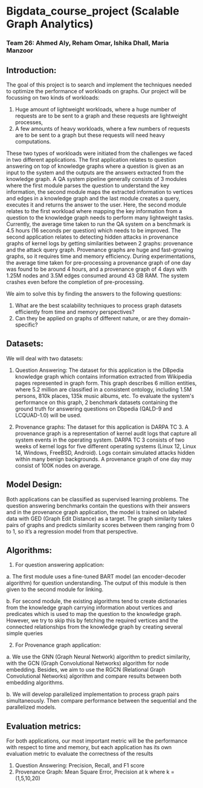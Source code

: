 # Bigdata_course_project (Scalable Graph Analytics)
### Team 26: Ahmed Aly, Reham Omar, Ishika Dhall, Maria Manzoor

## Introduction:

The goal of this project is to search and implement the techniques needed to optimize the performance of workloads on graphs. Our project will be focussing on two kinds of workloads: 
1) Huge amount of lightweight workloads, where a huge number of requests are to be sent to a graph and these requests are lightweight processes, 
2) A few amounts of heavy workloads, where a few numbers of requests are to be sent to a graph but these requests will need heavy computations. 

These two types of workloads were initiated from the challenges we faced in two different applications. The first application relates to question answering on top of knowledge graphs where a question is given as an input to the system and the outputs are the answers extracted from the knowledge graph. A QA system pipeline generally consists of 3 modules where the first module parses the question to understand the key information, the second module maps the extracted information to vertices and edges in a knowledge graph and the last module creates a query, executes it and returns the answer to the user. Here, the second module relates to the first workload where mapping the key information from a question to the knowledge graph needs to perform many lightweight tasks. Currently, the average time taken to run the QA system on a benchmark is 4.5 hours (16 seconds per question) which needs to be improved. The second application relates to detecting hidden attacks in provenance graphs of kernel logs by getting similarities between 2 graphs: provenance and the attack query graph. Provenance graphs are huge and fast-growing graphs, so it requires time and memory efficiency. During experimentations, the average time taken for pre-processing a provenance graph of one day was found to be around 4 hours, and a provenance graph of 4 days with 1.25M nodes and 3.5M edges consumed around 43 GB RAM. The system crashes even before the completion of pre-processing. 

We aim to solve this by finding the answers to the following questions: 
1) What are the best scalability techniques to process graph datasets efficiently from time and memory perspectives?  
2) Can they be applied on graphs of different nature, or are they domain-specific?


## Datasets:

We will deal with two datasets:

1) Question Answering:
The dataset for this application is the DBpedia knowledge graph which contains information extracted from Wikipedia pages represented in graph form. This graph describes 6 million entities, where 5.2 million are classified in a consistent ontology, including 1.5M persons, 810k places, 135k music albums, etc. To evaluate the system's performance on this graph, 2 benchmark datasets containing the ground truth for answering questions on Dbpedia (QALD-9 and LCQUAD-1.0) will be used.

2) Provenance graphs:
The dataset for this application is DARPA TC 3. A provenance graph is a representation of kernel audit logs that capture all system events in the operating system. DARPA TC 3 consists of two weeks of kernel logs for five different operating systems (Linux 12, Linux 14, Windows, FreeBSD, Android). Logs contain simulated attacks hidden within many benign backgrounds. A provenance graph of one day may consist of 100K nodes on average.


## Model Design:

Both applications can be classified as supervised learning problems. The question answering benchmarks contain the questions with their answers and in the provenance graph application, the model is trained on labeled data with GED (Graph Edit Distance) as a target. The graph similarity takes pairs of graphs and predicts similarity scores between them ranging from 0 to 1, so it’s a regression model from that perspective.


## Algorithms:

1) For question answering application:

a. The first module uses a fine-tuned BART model (an encoder-decoder algorithm) for question understanding. The output of this module is then given to the second module for linking.

b. For second module, the existing algorithms tend to create dictionaries from the knowledge graph carrying information about vertices and predicates which is used to map the question to the knowledge graph. However, we try to skip this by fetching the required vertices and the connected relationships from the knowledge graph by creating several simple queries

2) For Provenance graph application:

  a. We use the GNN (Graph Neural Network) algorithm to predict similarity, with the GCN (Graph Convolutional Networks) algorithm for node embedding. Besides, we aim to use the RGCN (Relational Graph Convolutional Networks) algorithm and compare results between both embedding algorithms. 

  b. We will develop parallelized implementation to process graph pairs simultaneously. Then compare performance between the sequential and the parallelized models.  

## Evaluation metrics: 

For both applications, our most important metric will be the performance with respect to time and memory, but each application has its own evaluation metric to evaluate the correctness of the results
1) Question Answering: Precision, Recall, and F1 score
2) Provenance Graph:   Mean Square Error, Precision at k where k = (1,5,10,20)


